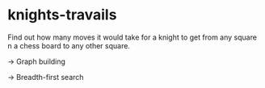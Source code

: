 # knights-travails

Find out how many moves it would take for a knight to get from any square n a chess board to any other square.

-> Graph building

-> Breadth-first search
